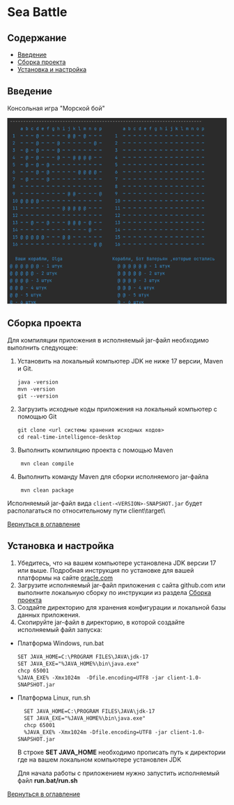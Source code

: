 # Sea Battle

## Содержание

- [Введение](#введение)
- [Сборка проекта](#сборка-проекта)
- [Установка и настройка](#установка-и-настройка)


## Введение

Консольная игра "Морской бой"

![schema](client/src/main/resources/img.png)

## Сборка проекта

Для компиляции приложения в исполняемый jar-файл необходимо выполнить следующее:

1. Установить на локальный компьютер JDK не ниже 17 версии, Maven и Git.
    ```shell
    java -version  
    mvn -version
    git --version 
    ``` 

2. Загрузить исходные коды приложения на локальный компьютер с помощью Git
    ```shell
    git clone <url системы хранения исходных кодов>
    cd real-time-intelligence-desktop
    ```

3. Выполнить компиляцию проекта с помощью Maven
   ```shell
    mvn clean compile
   ```

4. Выполнить команду Maven для сборки исполняемого jar-файла
    ```shell
     mvn clean package 
    ```

Исполняемый jar-файл вида `client-<VERSION>-SNAPSHOT.jar` будет располагаться по относительному пути client\target\

[Вернуться в оглавление](#содержание)

## Установка и настройка

1. Убедитесь, что на вашем компьютере установлена JDK версии 17 или выше. Подробная инструкция по установке для вашей платформы на сайте [oracle.com](https://www.oracle.com/java/technologies/downloads/)
2. Загрузите исполняемый jar-файл приложения с сайта github.com или выполните локальную сборку по инструкции из раздела [Сборка проекта](#сборка-проекта)
3. Создайте директорию для хранения конфигурации и локальной базы данных приложения.
4. Скопируйте jar-файл в директорию, в которой создайте исполняемый файл запуска:

- Платформа Windows, run.bat
    ```shell
    SET JAVA_HOME=C:\PROGRAM FILES\JAVA\jdk-17  
    SET JAVA_EXE="%JAVA_HOME%\bin\java.exe"
    chcp 65001
    %JAVA_EXE% -Xmx1024m  -Dfile.encoding=UTF8 -jar client-1.0-SNAPSHOT.jar
    ```
- Платформа Linux, run.sh
  ```shell
    SET JAVA_HOME=C:\PROGRAM FILES\JAVA\jdk-17
    SET JAVA_EXE="%JAVA_HOME%\bin\java.exe" 
    chcp 65001
    %JAVA_EXE% -Xmx1024m -Dfile.encoding=UTF8 -jar client-1.0-SNAPSHOT.jar
  ```

  В строке **SET JAVA_HOME** необходимо прописать путь к директории где на вашем локальном компьютере установлен JDK

  Для начала работы с приложением нужно запустить исполняемый файл **run.bat/run.sh**

[Вернуться в оглавление](#содержание)